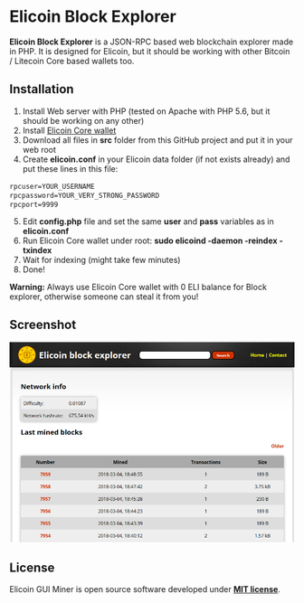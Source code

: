 # Elicoin Block Explorer
**Elicoin Block Explorer** is a JSON-RPC based web blockchain explorer made in PHP. It is designed for Elicoin, but it should be working with other Bitcoin / Litecoin Core based wallets too.

## Installation
1. Install Web server with PHP (tested on Apache with PHP 5.6, but it should be working on any other)
2. Install [Elicoin Core wallet](https://github.com/elicoin/elicoin/releases/)
3. Download all files in **src** folder from this GitHub project and put it in your web root
4. Create **elicoin.conf** in your Elicoin data folder (if not exists already) and put these lines in this file:
```
rpcuser=YOUR_USERNAME
rpcpassword=YOUR_VERY_STRONG_PASSWORD
rpcport=9999
```
5. Edit **config.php** file and set the same **user** and **pass** variables as in **elicoin.conf**
6. Run Elicoin Core wallet under root: **sudo elicoind -daemon -reindex -txindex**
7. Wait for indexing (might take few minutes)
8. Done!

**Warning:** Always use Elicoin Core wallet with 0 ELI balance for Block explorer, otherwise someone can steal it from you!

## Screenshot

<p align="center">
 <img src="./screenshot.png" alt="Elicoin GUI Miner" />
</p>

## License
Elicoin GUI Miner is open source software developed under [**MIT license**](./LICENSE).

